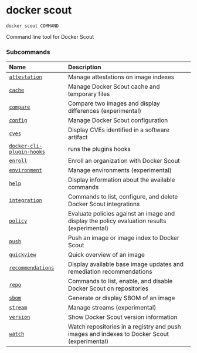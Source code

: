 # docker scout

```
docker scout COMMAND
```

<!---MARKER_GEN_START-->
Command line tool for Docker Scout

### Subcommands

| Name                                                          | Description                                                                                 |
|:--------------------------------------------------------------|:--------------------------------------------------------------------------------------------|
| [`attestation`](scout_attestation.md)                         | Manage attestations on image indexes                                                        |
| [`cache`](scout_cache.md)                                     | Manage Docker Scout cache and temporary files                                               |
| [`compare`](scout_compare.md)                                 | Compare two images and display differences (experimental)                                   |
| [`config`](scout_config.md)                                   | Manage Docker Scout configuration                                                           |
| [`cves`](scout_cves.md)                                       | Display CVEs identified in a software artifact                                              |
| [`docker-cli-plugin-hooks`](scout_docker-cli-plugin-hooks.md) | runs the plugins hooks                                                                      |
| [`enroll`](scout_enroll.md)                                   | Enroll an organization with Docker Scout                                                    |
| [`environment`](scout_environment.md)                         | Manage environments (experimental)                                                          |
| [`help`](scout_help.md)                                       | Display information about the available commands                                            |
| [`integration`](scout_integration.md)                         | Commands to list, configure, and delete Docker Scout integrations                           |
| [`policy`](scout_policy.md)                                   | Evaluate policies against an image and display the policy evaluation results (experimental) |
| [`push`](scout_push.md)                                       | Push an image or image index to Docker Scout                                                |
| [`quickview`](scout_quickview.md)                             | Quick overview of an image                                                                  |
| [`recommendations`](scout_recommendations.md)                 | Display available base image updates and remediation recommendations                        |
| [`repo`](scout_repo.md)                                       | Commands to list, enable, and disable Docker Scout on repositories                          |
| [`sbom`](scout_sbom.md)                                       | Generate or display SBOM of an image                                                        |
| [`stream`](scout_stream.md)                                   | Manage streams (experimental)                                                               |
| [`version`](scout_version.md)                                 | Show Docker Scout version information                                                       |
| [`watch`](scout_watch.md)                                     | Watch repositories in a registry and push images and indexes to Docker Scout (experimental) |



<!---MARKER_GEN_END-->

